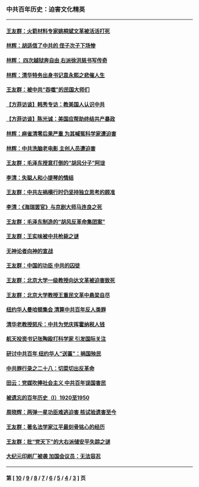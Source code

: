 ### 中共百年历史：迫害文化精英
---
#### [王友群：火箭材料专家姚桐斌文革被活活打死](../../pages/nf1176111/n14048805.md?08180430) 
#### [林辉：胡适信了中共的 侄子次子下场惨](../../pages/nf1176111/n14019760.md?08180430) 
#### [林辉： 四次越狱奔自由 右派徐洪慈书写传奇](../../pages/nf1176111/n14010438.md?08180430) 
#### [林辉：清华特务出身书记袁永熙之悲催人生](../../pages/nf1176111/n13997413.md?08180430) 
#### [王友群：被中共“吞噬”的民国大师们](../../pages/nf1176111/n13942620.md?08180430) 
#### [【方菲访谈】韩秀专访：教美国人认识中共](../../pages/nf1176111/n13821310.md?08180430) 
#### [【方菲访谈】陈光诚：美国应帮助终结共产暴政](../../pages/nf1176111/n13759521.md?08180430) 
#### [林辉：麻雀清零后果严重 为其喊冤科学家遭迫害](../../pages/nf1176111/n13746900.md?08180430) 
#### [林辉：中共洗脑老电影 主创人员遭迫害](../../pages/nf1176111/n13699437.md?08180430) 
#### [王友群：毛泽东授意打倒的“胡风分子”阿垅](../../pages/nf1176111/n13592541.md?08180430) 
#### [李清：失聪人和小提琴的情结](../../pages/nf1176111/n13459280.md?08180430) 
#### [王友群：中共左祸横行时仍坚持独立思考的顾准](../../pages/nf1176111/n13444722.md?08180430) 
#### [李清：《海瑞罢官》与京剧大师马连良之死](../../pages/nf1176111/n13412316.md?08180430) 
#### [王友群：毛泽东制造的“胡风反革命集团案”](../../pages/nf1176111/n13324909.md?08180430) 
#### [王友群：王实味被中共枪毙之谜](../../pages/nf1176111/n13307502.md?08180430) 
#### [无神论者向神的宣战](../../pages/nf1176111/n13281535.md?08180430) 
#### [王友群：中国的功臣 中共的囚徒](../../pages/nf1176111/n13291790.md?08180430) 
#### [王友群：北京大学一级教授向达文革被迫害致死](../../pages/nf1176111/n13150966.md?08180430) 
#### [王友群：北京大学教授王重民文革中悬梁自尽](../../pages/nf1176111/n13084645.md?08180430) 
#### [纽约华人曼哈顿集会 清算中共百年反人类罪](../../pages/nf1176111/n13084157.md?08180430) 
#### [清华老教授怒斥：中共为党庆挥霍纳税人钱](../../pages/nf1176111/n13071430.md?08180430) 
#### [航天投资书记张陶殴打科学家 引发国际关注](../../pages/nf1176111/n13069132.md?08180430) 
#### [研讨中共百年 纽约华人“送匾”：祸国殃民](../../pages/nf1176111/n13057367.md?08180430) 
#### [中共罪行录之二十八：切菜切出反革命](../../pages/nf1176111/n13030600.md?08180430) 
#### [田云：党媒吹捧社会主义 中共百年误国害民](../../pages/nf1176111/n13006682.md?08180430) 
#### [被遗忘的百年历史（I）1920至1950](../../pages/nf1176111/n12986411.md?08180430) 
#### [周晓辉：两弹一星功臣难逃迫害 核试验遗害至今](../../pages/nf1176111/n12974997.md?08180430) 
#### [王友群：著名法学家江平最刻骨铭心的经历](../../pages/nf1176111/n12970787.md?08180430) 
#### [王友群：批“党天下”的大右派储安平失踪之谜](../../pages/nf1176111/n12954229.md?08180430) 
#### [大纪元印刷厂被袭 加国会议员：无法容忍](../../pages/nf1176111/n12883028.md?08180430) 

---
#### 第 [ [10](./10.md?08180430) / [9](./9.md?08180430) / [8](./8.md?08180430) / [7](./7.md?08180430) / [6](./6.md?08180430) / [5](./5.md?08180430) / [4](./4.md?08180430) / [3](./3.md?08180430) ] 页
